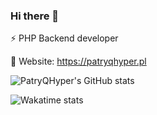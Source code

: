 ### Hi there 👋

⚡ PHP Backend developer

🌱 Website: https://patryqhyper.pl

![PatryQHyper's GitHub stats](https://github-readme-stats.vercel.app/api?username=PatryQHyper&count_private=true&show_icons=true&theme=radical)

![Wakatime stats](https://wakatime.com/share/@PatryQHyper/56af79e8-6522-428e-b09f-7f14bd7f61bd.png)

<!--
**PatryQHyper/PatryQHyper** is a ✨ _special_ ✨ repository because its `README.md` (this file) appears on your GitHub profile.

Here are some ideas to get you started:

- 🔭 I’m currently working on ...
- 🌱 I’m currently learning ...
- 👯 I’m looking to collaborate on ...
- 🤔 I’m looking for help with ...
- 💬 Ask me about ...
- 📫 How to reach me: ...
- 😄 Pronouns: ...
- ⚡ Fun fact: ...
-->
